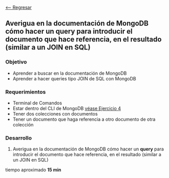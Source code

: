 [<-- Regresar](..)

## Averigua en la documentación de MongoDB cómo hacer un __query__ para introducir el documento que hace referencia, en el resultado (similar a un JOIN en SQL)

### Objetivo

- Aprender a buscar en la documentación de MongoDB
- Aprender a hacer queries tipo JOIN de SQL con MongoDB

### Requerimientos

- Terminal de Comandos
- Estar dentro del CLI de MongoDB [véase Ejercicio 4](../Ejercicio-04/)
- Tener dos colecciones con documentos
- Tener un documento que haga referencia a otro documento de otra colección


### Desarrollo

1. Averigua en la documentación de MongoDB cómo hacer un __query__ para introducir el documento que hace referencia, en el resultado (similar a un JOIN en SQL)

tiempo aproximado **15 min**